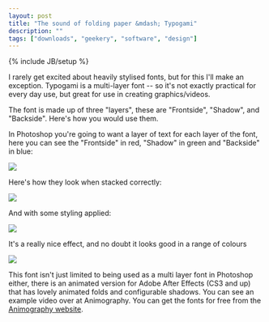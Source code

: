 ```yaml
---
layout: post
title: "The sound of folding paper &mdash; Typogami"
description: ""
tags: ["downloads", "geekery", "software", "design"]
---
```

{% include JB/setup %}

I rarely get excited about heavily stylised fonts, but for this I'll make an exception. Typogami is a multi-layer font -- so it's not exactly practical for every day use, but great for use in creating graphics/videos.

The font is made up of three "layers", these are "Frontside", "Shadow", and "Backside". Here's how you would use them.

In Photoshop you're going to want a layer of text for each layer of the font, here you can see the "Frontside" in red, "Shadow" in green and "Backside" in blue: 

![](http://uk.omg.li/KdNd/typogami_layers.png)

Here's how they look when stacked correctly:

![](http://uk.omg.li/KcUy/typogami_layers_stacked.png)

And with some styling applied:

![](http://uk.omg.li/KcSE/typogami_layers_styled.png)

It's a really nice effect, and no doubt it looks good in a range of colours

![](http://uk.omg.li/Kdju/typogami_layers_styled_coloured.png)

This font isn't just limited to being used as a multi layer font in Photoshop either, there is an animated version for Adobe After Effects (CS3 and up) that has lovely animated folds and configurable shadows. You can see an example video over at Animography. You can get the fonts for free from the [Animography website](http://animography.net/products/typogami).
